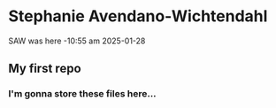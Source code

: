 # Stephanie Avendano-Wichtendahl


SAW was here -10:55 am 2025-01-28


## My first repo
### I'm gonna store these files here...
